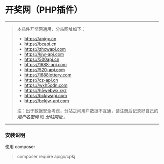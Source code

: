 开奖网（PHP插件）
===============

---
> 本插件开奖网通用，分站网址如下：
>
> * https://apigx.cn
> * https://bcapi.cn
> * https://zhcwapi.com
> * https://kjw-api.com
> * https://500api.cn
> * https://1688-api.com
> * https://520-api.com
> * https://1688lottery.com
> * https://cz-api.cn
> * https://wxh5cdn.com
> * https://h5webwx.xyz
> * https://bckjwapi.com
> * https://bckjw-api.com
> 
> 注：出于数据安全考虑，分站之间用户数据不互通，请注册后记录好自己的 **_用户名密码_** 和 **_分站网址_** 。
---
### 安装说明



使用 composer

> composer require apigx/cpkj